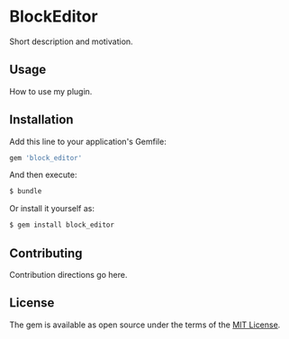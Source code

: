 # BlockEditor
Short description and motivation.

## Usage
How to use my plugin.

## Installation
Add this line to your application's Gemfile:

```ruby
gem 'block_editor'
```

And then execute:
```bash
$ bundle
```

Or install it yourself as:
```bash
$ gem install block_editor
```

## Contributing
Contribution directions go here.

## License
The gem is available as open source under the terms of the [MIT License](https://opensource.org/licenses/MIT).

